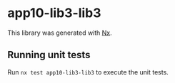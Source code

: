 # app10-lib3-lib3

This library was generated with [Nx](https://nx.dev).

## Running unit tests

Run `nx test app10-lib3-lib3` to execute the unit tests.
